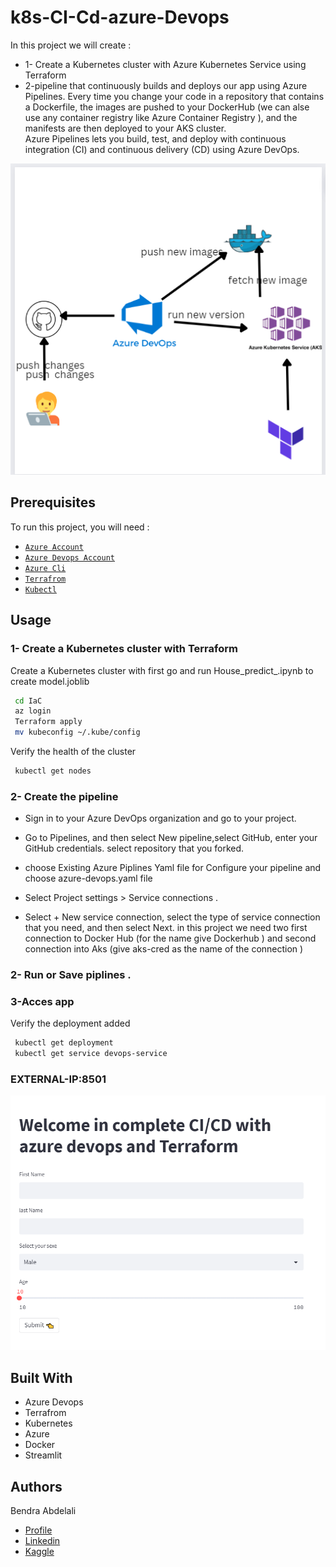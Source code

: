 
# k8s-CI-Cd-azure-Devops


In this project we will create :  
- 1- Create a Kubernetes cluster with Azure Kubernetes Service using Terraform
- 2-pipeline that continuously builds and deploys our  app using  Azure Pipelines. Every time you change your code in a repository that contains a Dockerfile, the images are pushed to your DockerHub (we can alse use any container registry like Azure Container Registry ), and the manifests are then deployed to your AKS cluster.<br>
Azure Pipelines lets you build, test, and deploy with continuous integration (CI) and continuous delivery (CD) using Azure DevOps.

![image](./image/image.png)


##  Prerequisites

To run this project, you will need :
- [`Azure Account`](https://azure.microsoft.com/en-us/free/?WT.mc_id=A261C142F) 
- [`Azure Devops Account`](https://azure.microsoft.com/en-us/products/devops/)
- [`Azure Cli`](https://learn.microsoft.com/en-us/cli/azure/install-azure-cli)
- [`Terrafrom`](https://developer.hashicorp.com/terraform/tutorials/aws-get-started/install-cli)
- [`Kubectl`](https://kubernetes.io/docs/tasks/tools/)

## Usage
### 1- Create a Kubernetes cluster with Terraform 
Create a Kubernetes cluster with
first go and run House_predict_.ipynb to create model.joblib 
 ```bash
  cd IaC
  az login
  Terraform apply 
  mv kubeconfig ~/.kube/config
```
Verify the health of the cluster
 ```bash
  kubectl get nodes
```
### 2- Create the pipeline
- Sign in to your Azure DevOps organization and go to your project.

- Go to Pipelines, and then select New pipeline,select GitHub, enter your GitHub credentials. select repository that you forked.
- choose  Existing Azure Piplines Yaml file for Configure your pipeline and choose azure-devops.yaml file  
- Select Project settings > Service connections .
- Select + New service connection, select the type of service connection that you need, and then select Next. in this project we need two first connection to Docker Hub (for the name give Dockerhub ) and second connection into Aks (give aks-cred as the name of the connection )

### 2- Run or Save  piplines . 
### 3-Acces app
Verify the deployment added 
 ```bash
  kubectl get deployment
  kubectl get service devops-service 
```
### EXTERNAL-IP:8501


![image](./image/Aks.png)


## Built With
- Azure Devops
- Terrafrom
- Kubernetes
- Azure
- Docker
- Streamlit





## Authors
Bendra Abdelali
- [Profile](https://github.com/bendraabdelali)
- [Linkedin](https://www.linkedin.com/in/abdelali-bendra-934755182/)
- [Kaggle](https://www.kaggle.com/bendraabdelali)